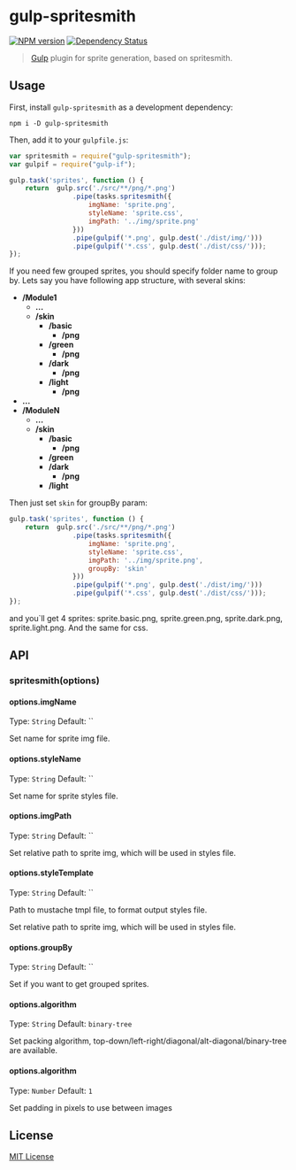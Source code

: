 # gulp-spritesmith
[![NPM version][npm-image]][npm-url] [![Dependency Status][depstat-image]][depstat-url]

> [Gulp](https://github.com/wearefractal/gulp) plugin for sprite generation, based on spritesmith.

## Usage

First, install `gulp-spritesmith` as a development dependency:

```shell
npm i -D gulp-spritesmith
```

Then, add it to your `gulpfile.js`:

```javascript
var spritesmith = require("gulp-spritesmith");
var gulpif = require("gulp-if");

gulp.task('sprites', function () {
    return  gulp.src('./src/**/png/*.png')
                .pipe(tasks.spritesmith({
                    imgName: 'sprite.png',
                    styleName: 'sprite.css',
                    imgPath: '../img/sprite.png'
                }))
                .pipe(gulpif('*.png', gulp.dest('./dist/img/')))
                .pipe(gulpif('*.css', gulp.dest('./dist/css/')));
});
```

If you need few grouped sprites, you should specify folder name to group by. Lets say you have following app structure, with several skins:

* **/Module1**
    * **...**
    * **/skin**
        * **/basic**
            * **/png**
        * **/green**
             * **/png**
        * **/dark**
             * **/png**
        * **/light**
            * **/png**
* **...**
* **/ModuleN**
    * **...**
    * **/skin**
        * **/basic**
            * **/png**
        * **/green**
        * **/dark**
            * **/png**
        * **/light**

Then just set `skin` for groupBy param:
```javascript
gulp.task('sprites', function () {
    return  gulp.src('./src/**/png/*.png')
                .pipe(tasks.spritesmith({
                    imgName: 'sprite.png',
                    styleName: 'sprite.css',
                    imgPath: '../img/sprite.png',
                    groupBy: 'skin'
                }))
                .pipe(gulpif('*.png', gulp.dest('./dist/img/')))
                .pipe(gulpif('*.css', gulp.dest('./dist/css/')));
});
```
and you`ll get 4 sprites: sprite.basic.png, sprite.green.png, sprite.dark.png, sprite.light.png. And the same for css.


## API

### spritesmith(options)

#### options.imgName
Type: `String`
Default: ``

Set name for sprite img file.

#### options.styleName
Type: `String`
Default: ``

Set name for sprite styles file.

#### options.imgPath
Type: `String`
Default: ``

Set relative path to sprite img, which will be used in styles file.

#### options.styleTemplate
Type: `String`
Default: ``

Path to mustache tmpl file, to format output styles file.

Set relative path to sprite img, which will be used in styles file.

#### options.groupBy
Type: `String`
Default: ``

Set if you want to get grouped sprites.

#### options.algorithm
Type: `String`
Default: `binary-tree`

Set packing algorithm, top-down/left-right/diagonal/alt-diagonal/binary-tree are available.

#### options.algorithm
Type: `Number`
Default: `1`

Set padding in pixels to use between images

## License

[MIT License](http://en.wikipedia.org/wiki/MIT_License)

[npm-url]: https://npmjs.org/package/gulp-spritesmith
[npm-image]: https://badge.fury.io/js/gulp-spritesmith.png

[depstat-url]: https://david-dm.org/otouto/gulp-spritesmith
[depstat-image]: https://david-dm.org/otouto/gulp-spritesmith.png
